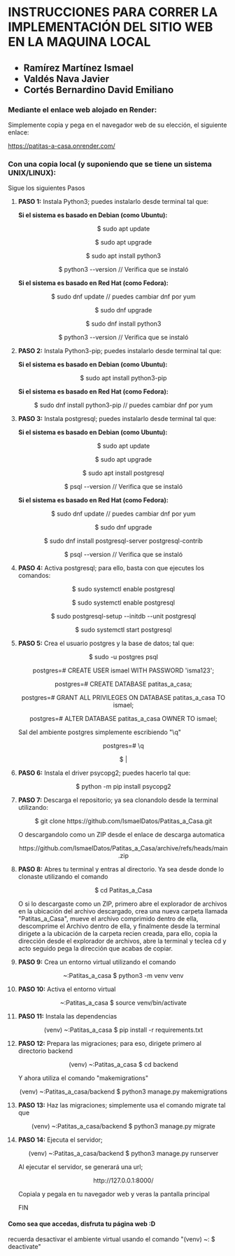 # INSTRUCCIONES PARA CORRER LA IMPLEMENTACIÓN DEL SITIO WEB EN LA MAQUINA LOCAL

<h2>
	<ul>
		<li>Ramírez Martínez Ismael</li>
		<li>Valdés Nava Javier</li>
		<li>Cortés Bernardino David Emiliano</li>
	</ul>
</h2>

<h3>Mediante el enlace web alojado en Render:</h3>
<p>Simplemente copia y pega en el navegador web de su elección, el siguiente enlace:</p>
<a href = "https://patitas-a-casa.onrender.com/" target = "_blank"> https://patitas-a-casa.onrender.com/ </a>

<h3>Con una copia local (y suponiendo que se tiene un sistema UNIX/LINUX):</h3>
<p>Sigue los siguientes Pasos</p>

<ol>
	<li>
		<p><b>PASO 1:</b> Instala Python3; puedes instalarlo desde terminal tal que:</p>
		<p><b>Si el sistema es basado en Debian (como Ubuntu):</b></p>
		<p style = "text-align: center;">$ sudo apt update</p>
		<p style = "text-align: center;">$ sudo apt upgrade</p>
		<p style = "text-align: center;">$ sudo apt install python3</p>
		<p style = "text-align: center;">$ python3 --version // Verifica que se instaló</p>
		<p><b>Si el sistema es basado en Red Hat (como Fedora):</b></p>
		<p style = "text-align: center;">$ sudo dnf update // puedes cambiar dnf por yum</p>
		<p style = "text-align: center;">$ sudo dnf upgrade</p>
		<p style = "text-align: center;">$ sudo dnf install python3</p>
		<p style = "text-align: center;">$ python3 --version // Verifica que se instaló</p>
	</li>
	<li>
		<p><b>PASO 2:</b> Instala Python3-pip; puedes instalarlo desde terminal tal que:</p>
		<p><b>Si el sistema es basado en Debian (como Ubuntu):</b></p>
		<p style = "text-align: center;">$ sudo apt install python3-pip</p>
		<p><b>Si el sistema es basado en Red Hat (como Fedora):</b></p>
		<p style = "text-align: center;">$ sudo dnf install python3-pip // puedes cambiar dnf por yum</p>
	</li>
	<li>
		<p><b>PASO 3:</b> Instala postgresql; puedes instalarlo desde terminal tal que:</p>
		<p><b>Si el sistema es basado en Debian (como Ubuntu):</b></p>
		<p style = "text-align: center;">$ sudo apt update</p>
		<p style = "text-align: center;">$ sudo apt upgrade</p>
		<p style = "text-align: center;">$ sudo apt install postgresql</p>
		<p style = "text-align: center;">$ psql --version // Verifica que se instaló</p>
		<p><b>Si el sistema es basado en Red Hat (como Fedora):</b></p>
		<p style = "text-align: center;">$ sudo dnf update // puedes cambiar dnf por yum</p>
		<p style = "text-align: center;">$ sudo dnf upgrade</p>
		<p style = "text-align: center;">$ sudo dnf install postgresql-server postgresql-contrib</p>
		<p style = "text-align: center;">$ psql --version // Verifica que se instaló</p>
	</li>
	<li>
		<p><b>PASO 4:</b> Activa postgresql; para ello, basta con que ejecutes los comandos: </p>
		<p style = "text-align: center;">$ sudo systemctl enable postgresql</p>
		<p style = "text-align: center;">$ sudo systemctl enable postgresql</p>
		<p style = "text-align: center;">$ sudo postgresql-setup --initdb --unit postgresql</p>
		<p style = "text-align: center;">$ sudo systemctl start postgresql</p>	
	</li>
	<li>
		<p><b>PASO 5:</b> Crea el usuario postgres y la base de datos; tal que:</p>
		<p style = "text-align: center;">$ sudo -u postgres psql</p>
		<p style = "text-align: center;">postgres=# CREATE USER ismael WITH PASSWORD 'isma123';</p>
		<p style = "text-align: center;">postgres=# CREATE DATABASE patitas_a_casa;</p>
		<p style = "text-align: center;">postgres=# GRANT ALL PRIVILEGES ON DATABASE patitas_a_casa TO ismael;</p>
		<p style = "text-align: center;">postgres=# ALTER DATABASE patitas_a_casa OWNER TO ismael;</p>
		<p>Sal del ambiente postgres simplemente escribiendo "\q"</p>
		<p style = "text-align: center;">postgres=# \q</p>
		<p style = "text-align: center;">$ | </p>
	</li>
	<li>
		<p><b>PASO 6:</b> Instala el driver psycopg2; puedes hacerlo tal que:</p>
		<p style = "text-align: center;">$ python -m pip install psycopg2</p>
	</li>
	<li>
		<p><b>PASO 7:</b> Descarga el repositorio; ya sea clonandolo desde la terminal utilizando:</p>
		<p style = "text-align: center;">$ git clone https://github.com/IsmaelDatos/Patitas_a_Casa.git</p>
		<p>O descargandolo como un ZIP desde el enlace de descarga automatica</p>
		<p style = "text-align: center;">https://github.com/IsmaelDatos/Patitas_a_Casa/archive/refs/heads/main.zip</p>
	</li>
	<li>
		<p><b>PASO 8:</b> Abres tu terminal y entras al directorio. Ya sea desde donde lo clonaste utilizando el comando</p>
		<p style = "text-align: center;">$ cd Patitas_a_Casa</p>
		<p>O si lo descargaste como un ZIP, primero abre el explorador de archivos en la ubicación del archivo descargado, crea una nueva carpeta llamada "Patitas_a_Casa", mueve el archivo comprimido dentro de ella, descomprime el Archivo dentro de ella, y finalmente desde la terminal dirigete a la ubicación de la carpeta recien creada, para ello, copia la dirección desde el explorador de archivos, abre la terminal y teclea cd y acto seguido pega la dirección que acabas de copiar.</p>
	</li>
	<li>
		<p><b>PASO 9:</b> Crea un entorno virtual utilizando el comando</p>
		<p style = "text-align: center;">~:Patitas_a_casa $ python3 -m venv venv</p>
	</li>
	<li>
		<p><b>PASO 10:</b> Activa el entorno virtual</p>
		<p style = "text-align: center;">~:Patitas_a_casa $ source venv/bin/activate</p>
	</li>
	<li>
		<p><b>PASO 11:</b> Instala las dependencias</p>
		<p style = "text-align: center;">(venv) ~:Patitas_a_casa $ pip install -r requirements.txt</p>
	</li>
	<li>
		<p><b>PASO 12:</b> Prepara las migraciones; para eso, dirigete primero al directorio backend</p>
		<p style = "text-align: center;">(venv) ~:Patitas_a_casa $ cd backend</p>
		<p>Y ahora utiliza el comando "makemigrations"</p>
		<p style = "text-align: center;">(venv) ~:Patitas_a_casa/backend $ python3 manage.py makemigrations</p>
	</li>
	<li>
		<p><b>PASO 13:</b> Haz las migraciones; simplemente usa el comando migrate tal que</p>
		<p style = "text-align: center;">(venv) ~:Patitas_a_casa/backend $ python3 manage.py migrate</p>
	</li>
	<li>
		<p><b>PASO 14:</b> Ejecuta el servidor; </p>
		<p style = "text-align: center;">(venv) ~:Patitas_a_casa/backend $ python3 manage.py runserver</p>
		<p>Al ejecutar el servidor, se generará una url;</p>
		<p style = "text-align: center;"> http://127.0.0.1:8000/ <p>
		<p>Copiala y pegala en tu navegador web y veras la pantalla principal</p>
		<p>FIN</p>
	</li>
</ol>
<h4>Como sea que accedas, disfruta tu página web :D</h4>
<p>recuerda desactivar el ambiente virtual usando el comando "(venv) ~: $ deactivate"</p>

